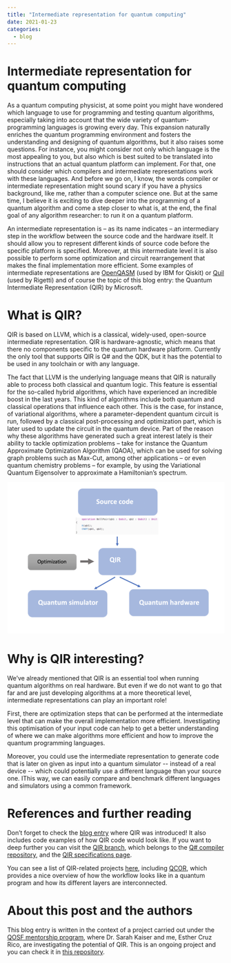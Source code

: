 ```yaml
---
title: "Intermediate representation for quantum computing"
date: 2021-01-23
categories:
  - blog
---
```


# Intermediate representation for quantum computing

As a quantum computing physicist, at some point you might have wondered which language to use for programming and testing quantum algorithms, especially taking into account that the wide variety of quantum-programming languages is growing every day. This expansion naturally enriches the quantum programming environment and fosters the understanding and designing of quantum algorithms, but it also raises some questions. For instance, you might consider not only which language is the most appealing to you, but also which is best suited to be translated into instructions that an actual quantum platform can implement. For that, one should consider which compilers and intermediate representations work with these languages. And before we go on, I know, the words compiler or intermediate representation might sound scary if you have a physics background, like me, rather than a computer science one. But at the same time, I believe it is exciting to dive deeper into the programming of a quantum algorithm and come a step closer to what is, at the end, the final goal of any algorithm researcher: to run it on a quantum platform.

An intermediate representation is – as its name indicates – an intermediary step in the workflow between the source code and the hardware itself. It should allow you to represent different kinds of source code before the specific platform is specified. Moreover, at this intermediate level it is also possible to perform some optimization and circuit rearrangement that makes the final implementation more efficient. Some examples of intermediate representations are [OpenQASM](https://github.com/QISKit/openqasm) (used by IBM for Qiskit) or [Quil](https://github.com/rigetti/quil) (used by Rigetti) and of course the topic of this blog entry: the Quantum Intermediate Representation (QIR) by Microsoft.

# What is QIR?

QIR is based on LLVM, which is a classical, widely-used, open-source intermediate representation. QIR is hardware-agnostic, which means that there no components specific to the quantum hardware platform. Currently the only tool that supports QIR is Q# and the QDK, but it has the potential to be used in any toolchain or with any language.
 
The fact that LLVM is the underlying language means that QIR is naturally able to process both classical and quantum logic. This feature is essential for the so-called hybrid algorithms, which have experienced an incredible boost in the last years. This kind of algorithms include both quantum and classical operations that influence each other. This is the case, for instance, of variational algorithms, where a parameter-dependent quantum circuit is run, followed by a classical post-processing and optimization part, which is later used to update the circuit in the quantum device. Part of the reason why these algorithms have generated such a great interest lately is their ability to tackle optimization problems – take for instance the Quantum Approximate Optimization Algorithm (QAOA), which can be used for solving graph problems such as Max-Cut, among other applications – or even quantum chemistry problems – for example, by using the Variational Quantum Eigensolver to approximate a Hamiltonian’s spectrum.

![QIR workflow](/assets/images/qir_diagram.png)

# Why is QIR interesting?
 
We’ve already mentioned that QIR is an essential tool when running quantum algorithms on real hardware. But even if we do not want to go that far and are just developing algorithms at a more theoretical level, intermediate representations can play an important role! 

First, there are optimization steps that can be performed at the intermediate level that can make the overall implementation more efficient. Investigating this optimisation of your input code can help to get a better understanding of where we can make algorithms more efficient and how to improve the quantum programming languages. 

Moreover, you could use the intermediate representation to generate code that is later on given as input into a quantum simulator -- instead of a real device -- which could potentially use a different language than your source one. IThis way, we can easily compare and benchmark different languages and simulators using a common framework.

# References and further reading

Don’t forget to check the [blog entry](https://devblogs.microsoft.com/qsharp/introducing-quantum-intermediate-representation-qir/) where QIR was introduced! It also includes code examples of how QIR code would look like. If you want to deep further you can visit the [QIR branch](https://github.com/microsoft/qsharp-compiler/tree/feature/qir), which belongs to the [Q# compiler repository](https://github.com/microsoft/qsharp-compiler), and the [QIR specifications page](https://github.com/microsoft/qsharp-language/tree/main/Specifications/QIR).

You can see a list of QIR-related projects [here](https://github.com/microsoft/qsharp-language/blob/main/Specifications/QIR/List.md), including [QCOR](https://qcor.ornl.gov/), which provides a nice overview of how the workflow looks like in a quantum program and how its different layers are interconnected.


# About this post and the authors

This blog entry is written in the context of a project carried out under the [QOSF mentorship program](https://qosf.org/qc_mentorship/), where Dr. Sarah Kaiser and me, Esther Cruz Rico, are investigating the potential of QIR. This is an ongoing project and you can check it in [this repository](https://github.com/esthercruz/qosf_mentorship_project). 
